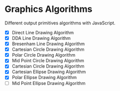 # Graphics Algorithms
Different output primitives algorithms with JavaScript.

- [x] Direct Line Drawing Algorithm
- [x] DDA Line Drawing Algorithm
- [x] Bresenham Line Drawing Algorithm
- [x] Cartesian Circle Drawing Algorithm
- [x] Polar Circle Drawing Algorithm
- [x] Mid Point Circle Drawing Algorithm
- [x] Cartesian Circle Drawing Algorithm
- [x] Cartesian Ellipse Drawing Algorithm
- [x] Polar Ellipse Drawing Algorithm
- [ ] Mid Point Ellipse Drawing Algorithm
